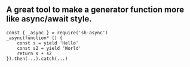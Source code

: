 ## A great tool to make a generator function more like async/await style.

```
const { _async } = require('sh-async')
_async(function* () {
    const s = yield 'Hello'
    const s2 = yield 'World'
    return s + s2
}).then(...).catch(...)
```